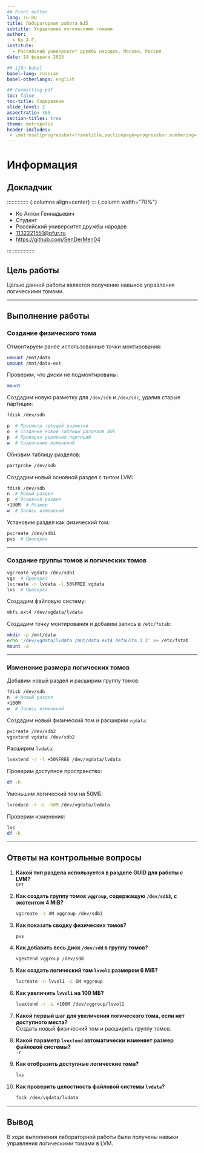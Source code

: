 ```yaml
---
## Front matter
lang: ru-RU
title: Лабораторная работа №15
subtitle: Управление логическими томами
author:
  - Ко А.Г.
institute:
  - Российский университет дружбы народов, Москва, Россия
date: 18 февраля 2025

## i18n babel
babel-lang: russian
babel-otherlangs: english

## Formatting pdf
toc: false
toc-title: Содержание
slide_level: 2
aspectratio: 169
section-titles: true
theme: metropolis
header-includes:
 - \metroset{progressbar=frametitle,sectionpage=progressbar,numbering=fraction}
---
```


# Информация

## Докладчик

:::::::::::::: {.columns align=center}
::: {.column width="70%"}

  * Ко Антон Геннадьевич
  * Студент
  * Российский университет дружбы народов
  * [1132221551@pfur.ru](mailto:1132221551@pfur.ru)
  * <https://github.com/SenDerMen04>

:::
::::::::::::::

## Цель работы

Целью данной работы является получение навыков управления логическими томами.

---

## Выполнение работы

### Создание физического тома

Отмонтируем ранее использованные точки монтирования:

```bash
umount /mnt/data
umount /mnt/data-ext
```

Проверим, что диски не подмонтированы:

```bash
mount
```

Создадим новую разметку для `/dev/sdb` и `/dev/sdc`, удалив старые партиции:

```bash
fdisk /dev/sdb
```

```bash
p  # Просмотр текущей разметки
o  # Создание новой таблицы разделов DOS
p  # Проверка удаления партиций
w  # Сохранение изменений
```

Обновим таблицу разделов:

```bash
partprobe /dev/sdb
```

Создадим новый основной раздел с типом LVM:

```bash
fdisk /dev/sdb
n  # Новый раздел
p  # Основной раздел
+100M  # Размер
w  # Запись изменений
```

Установим раздел как физический том:

```bash
pvcreate /dev/sdb1
pvs  # Проверка
```

---

### Создание группы томов и логических томов

```bash
vgcreate vgdata /dev/sdb1
vgs  # Проверка
lvcreate -n lvdata -l 50%FREE vgdata
lvs  # Проверка
```

Создадим файловую систему:

```bash
mkfs.ext4 /dev/vgdata/lvdata
```

Создадим точку монтирования и добавим запись в `/etc/fstab`:

```bash
mkdir -p /mnt/data
echo '/dev/vgdata/lvdata /mnt/data ext4 defaults 1 2' >> /etc/fstab
mount -a
```

---

### Изменение размера логических томов

Добавим новый раздел и расширим группу томов:

```bash
fdisk /dev/sdb
n  # Новый раздел
+100M
w  # Запись изменений
```

Создадим новый физический том и расширим `vgdata`:

```bash
pvcreate /dev/sdb2
vgextend vgdata /dev/sdb2
```

Расширим `lvdata`:

```bash
lvextend -r -l +50%FREE /dev/vgdata/lvdata
```

Проверим доступное пространство:

```bash
df -h
```

Уменьшим логический том на 50МБ:

```bash
lvreduce -r -L -50M /dev/vgdata/lvdata
```

Проверим изменения:

```bash
lvs
df -h
```

---

## Ответы на контрольные вопросы

1. **Какой тип раздела используется в разделе GUID для работы с LVM?**  
   `GPT`

2. **Как создать группу томов `vggroup`, содержащую `/dev/sdb3`, с экстентом 4 MiB?**  
   ```bash
   vgcreate -s 4M vggroup /dev/sdb3
   ```

3. **Как показать сводку физических томов?**  
   ```bash
   pvs
   ```

4. **Как добавить весь диск `/dev/sdd` в группу томов?**  
   ```bash
   vgextend vggroup /dev/sdd
   ```

5. **Как создать логический том `lvvol1` размером 6 MiB?**  
   ```bash
   lvcreate -n lvvol1 -L 6M vggroup
   ```

6. **Как увеличить `lvvol1` на 100 МБ?**  
   ```bash
   lvextend -r -L +100M /dev/vggroup/lvvol1
   ```

7. **Какой первый шаг для увеличения логического тома, если нет доступного места?**  
   Создать новый физический том и расширить группу томов.

8. **Какой параметр `lvextend` автоматически изменяет размер файловой системы?**  
   `-r`

9. **Как отобразить доступные логические тома?**  
   ```bash
   lvs
   ```

10. **Как проверить целостность файловой системы `lvdata`?**  
    ```bash
    fsck /dev/vgdata/lvdata
    ```

---

## Вывод

В ходе выполнения лабораторной работы были получены навыки управления логическими томами в LVM.
